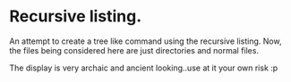 # Recursive listing.

An attempt to create a tree like command using the recursive listing.
Now, the files being considered here are just directories and normal files.

The display is very archaic and ancient looking..use at it your own risk :p
